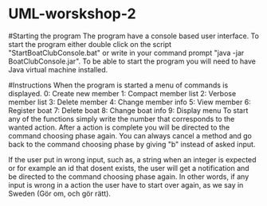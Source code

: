 # UML-worskshop-2

#Starting the program
The program have a console based user interface. To start the program either double click on the script "StartBoatClubConsole.bat" or write in your command prompt "java -jar BoatClubConsole.jar". To be able to start the program you will need to have Java virtual machine installed.

#Instructions
When the program is started a menu of commands is displayed. 
  0: Create new member
  1: Compact member list
  2: Verbose member list
  3: Delete member
  4: Change member info
  5: View member
  6: Register boat
  7: Delete boat
  8: Change boat info
  9: Display menu
To start any of the functions simply write the number that corresponds to the wanted action. After a action is complete you will be directed to the command choosing phase again.
You can always cancel a method and go back to the command choosing phase by giving "b" instead of asked input.

If the user put in wrong input, such as, a string when an integer is expected or for example an id that dosent exists, the user will get a notification and be directed to the command choosing phase again. In other words, if any input is wrong in a action the user have to start over again, as we say in Sweden (Gör om, och gör rätt).